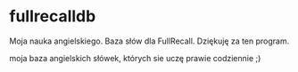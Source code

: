 # fullrecalldb
Moja nauka angielskiego. Baza słów dla FullRecall. Dziękuję za ten program.

moja baza angielskich słówek, których sie uczę prawie codziennie ;)
